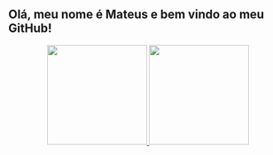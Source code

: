## Olá, meu nome é Mateus e bem vindo ao meu GitHub!
<div align="center">
  <a href="https://github.com/SrOtaku">
  <img height="180em" src="https://github-readme-stats.vercel.app/api?username=SrOtaku&show_icons=true&theme=dark&include_all_commits=true&count_private=true"/>
  <img height="180em" src="https://github-readme-stats.vercel.app/api/top-langs/?username=SrOtaku&layout=compact&langs_count=7&theme=dark"/>
</div>
